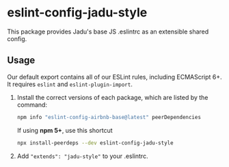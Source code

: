 # eslint-config-jadu-style

This package provides Jadu's base JS .eslintrc as an extensible shared config.

## Usage

Our default export contains all of our ESLint rules, including ECMAScript 6+. It requires `eslint` and `eslint-plugin-import`.

1. Install the correct versions of each package, which are listed by the command:

    ```sh
    npm info "eslint-config-airbnb-base@latest" peerDependencies
    ```

    If using **npm 5+**, use this shortcut

    ```sh
    npx install-peerdeps --dev eslint-config-jadu-style
    ```

2. Add `"extends": "jadu-style"` to your .eslintrc.
